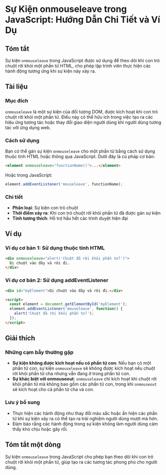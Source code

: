<!--
Meta Description: # Sự Kiện onmouseleave trong JavaScript: Hướng Dẫn Chi Tiết và Ví Dụ ## Tóm tắt Sự kiện `onmouseleave` trong JavaScript được sử dụng để theo dõi khi c...
Meta Keywords: phần, kiện, chuột, con, rời
-->

# Sự Kiện onmouseleave trong JavaScript: Hướng Dẫn Chi Tiết và Ví Dụ

## Tóm tắt
Sự kiện `onmouseleave` trong JavaScript được sử dụng để theo dõi khi con trỏ chuột rời khỏi một phần tử HTML, cho phép lập trình viên thực hiện các hành động tương ứng khi sự kiện này xảy ra.

## Tài liệu
### Mục đích
`onmouseleave` là một sự kiện của đối tượng DOM, được kích hoạt khi con trỏ chuột rời khỏi một phần tử. Điều này có thể hữu ích trong việc tạo ra các hiệu ứng tương tác hoặc thay đổi giao diện người dùng khi người dùng tương tác với ứng dụng web.

### Cách sử dụng
Bạn có thể gán sự kiện `onmouseleave` cho một phần tử bằng cách sử dụng thuộc tính HTML hoặc thông qua JavaScript. Dưới đây là cú pháp cơ bản:

```html
<element onmouseleave="functionName()">...</element>
```

Hoặc trong JavaScript:

```javascript
element.addEventListener('mouseleave', functionName);
```

### Chi tiết
- **Phân loại**: Sự kiện con trỏ chuột
- **Thời điểm xảy ra**: Khi con trỏ chuột rời khỏi phần tử đã được gán sự kiện
- **Tính tương thích**: Hỗ trợ hầu hết các trình duyệt hiện đại

## Ví dụ
### Ví dụ cơ bản 1: Sử dụng thuộc tính HTML
```html
<div onmouseleave="alert('Chuột đã rời khỏi phần tử!')">
  Di chuột vào đây và rời đi.
</div>
```

### Ví dụ cơ bản 2: Sử dụng addEventListener
```html
<div id="myElement">Di chuột vào đây và rời đi.</div>

<script>
  const element = document.getElementById('myElement');
  element.addEventListener('mouseleave', function() {
    alert('Chuột đã rời khỏi phần tử!');
  });
</script>
```

## Giải thích
### Những cạm bẫy thường gặp
- **Sự kiện không được kích hoạt nếu có phần tử con**: Nếu bạn có một phần tử con, sự kiện `onmouseleave` sẽ không được kích hoạt nếu chuột rời khỏi phần tử cha nhưng vẫn đang ở trong phần tử con.
- **Sự khác biệt với onmouseout**: `onmouseleave` chỉ kích hoạt khi chuột rời khỏi phần tử mà không bao gồm các phần tử con, trong khi `onmouseout` sẽ kích hoạt cho cả phần tử cha và con.

### Lưu ý bổ sung
- Thực hiện các hành động như thay đổi màu sắc hoặc ẩn hiện các phần tử khi sự kiện xảy ra có thể tạo ra trải nghiệm người dùng mượt mà hơn.
- Đảm bảo rằng các hành động trong sự kiện không làm người dùng cảm thấy khó chịu hoặc gây rối.

## Tóm tắt một dòng
Sự kiện `onmouseleave` trong JavaScript cho phép bạn theo dõi khi con trỏ chuột rời khỏi một phần tử, giúp tạo ra các tương tác phong phú cho người dùng.